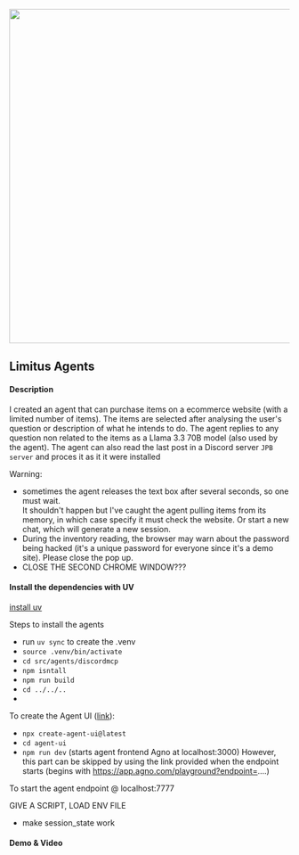 <p align="center">
  <img src="data/logos/great_logo.png" width="600px"/>
</p>

## Limitus Agents

#### Description
I created an agent that can purchase items on a ecommerce website (with a limited number of items).
The items are selected after analysing the user's question or description of what he intends to do.
The agent replies to any question non related to the items as a Llama 3.3 70B model (also used by the agent).
The agent can also read the last post in a Discord server `JPB server` and proces it as it it were installed 

Warning: 
- sometimes the agent releases the text box after several seconds, so one must wait.  
It shouldn't happen but I've caught the agent pulling items from its memory, in which case specify it must check the website.  Or start a new chat, which will generate a new session.
- During the inventory reading, the browser may warn about the password being hacked (it's a unique password for everyone since it's a demo site).
Please close the pop up.
- CLOSE THE SECOND CHROME WINDOW???

#### Install the dependencies with UV
[install uv](https://docs.astral.sh/uv/getting-started/installation/)

Steps to install the agents
- run `uv sync` to create the .venv
-  `source .venv/bin/activate`
-  `cd src/agents/discordmcp`
-  `npm isntall`
-  `npm run build`
-  `cd ../../..`
-  
To create the Agent UI ([link](https://docs.agno.com/agent-ui/introduction)):
-  `npx create-agent-ui@latest`
-  `cd agent-ui`
-  `npm run dev` (starts agent frontend Agno at localhost:3000)
However, this part can be skipped by using the link provided when the endpoint 
starts (begins with https://app.agno.com/playground?endpoint=....)

To start the agent endpoint @ localhost:7777

GIVE A SCRIPT, LOAD ENV FILE

- make session_state work


#### Demo & Video


